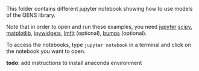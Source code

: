 This folder contains different jupyter notebook showing how to use models of
the QENS library.

Note that in order to open and run these examples, you need [jupyter](http://jupyter.org/)
[scipy](https://www.scipy.org/),
[matplotlib](https://matplotlib.org/),
[ipywidgets](https://ipywidgets.readthedocs.io/en/latest/),
[lmfit](https://lmfit.github.io/lmfit-py/) (optional),
[bumps](https://github.com/bumps/bumps) (optional).


To access the notebooks, type `jupyter notebook` in a terminal and click on
 the notebook you want to open.

**todo**: add instructions to install anaconda environment

